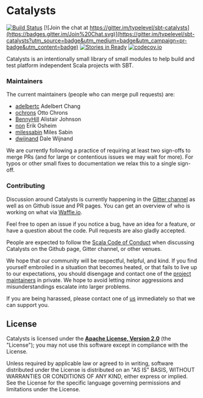 # Catalysts

[![Build Status](https://api.travis-ci.org/typelevel/catalysts.png)](https://travis-ci.org/typelevel/catalysts)
[![Join the chat at
https://gitter.im/typelevel/sbt-catalysts](https://badges.gitter.im/Join%20Chat.svg)](https://gitter.im/typelevel/sbt-catalysts?utm_source=badge&utm_medium=badge&utm_campaign=pr-badge&utm_content=badge)
[![Stories in Ready](https://badge.waffle.io/typelevel/sbt-catalysts.png?label=ready&title=Ready)](https://waffle.io/typelevel/sbt-catalysts)
[![codecov.io](http://codecov.io/github/typelevel/catalysts/coverage.svg?branch=master)](http://codecov.io/github/typelevel/catalysts?branch=master)

Catalysts is an intentionally small library of small modules to help build and test platform independent Scala projects with SBT.

### Maintainers

The current maintainers (people who can merge pull requests) are:

 * [adelbertc](https://github.com/adelbertc) Adelbert Chang
 * [ochrons](https://github.com/ochrons) Otto Chrons
 * [BennyHill](https://github.com/BennyHill) Alistair Johnson
 * [non](https://github.com/non) Erik Osheim
 * [milessabin](https://github.com/milessabin) Miles Sabin
 * [dwijnand](https://github.com/dwijnand) Dale Wijnand

We are currently following a practice of requiring at least two
sign-offs to merge PRs (and for large or contentious issues we may
wait for more). For typos or other small fixes to documentation we
relax this to a single sign-off.

### Contributing

Discussion around Catalysts is currently happening in the
[Gitter channel](https://gitter.im/typelevel/sbt-catalysts) as well as on Github
issue and PR pages. You can get an overview of who is working on what
via [Waffle.io](https://waffle.io/typelevel/sbt-catalysts).

Feel free to open an issue if you notice a bug, have an idea for a
feature, or have a question about the code. Pull requests are also
gladly accepted.

People are expected to follow the
[Scala Code of Conduct](https://www.scala-lang.org/conduct/) when
discussing Catalysts on the Github page, Gitter channel, or other
venues.

We hope that our community will be respectful, helpful, and kind. If
you find yourself embroiled in a situation that becomes heated, or
that fails to live up to our expectations, you should disengage and
contact one of the [project maintainers](#maintainers) in private. We
hope to avoid letting minor aggressions and misunderstandings escalate
into larger problems.

If you are being harassed, please contact one of [us](#maintainers)
immediately so that we can support you.

## License

Catalysts is licensed under the **[Apache License, Version 2.0][apache]** (the
"License"); you may not use this software except in compliance with the License.

Unless required by applicable law or agreed to in writing, software
distributed under the License is distributed on an "AS IS" BASIS,
WITHOUT WARRANTIES OR CONDITIONS OF ANY KIND, either express or implied.
See the License for the specific language governing permissions and
limitations under the License.

[apache]: https://www.apache.org/licenses/LICENSE-2.0

